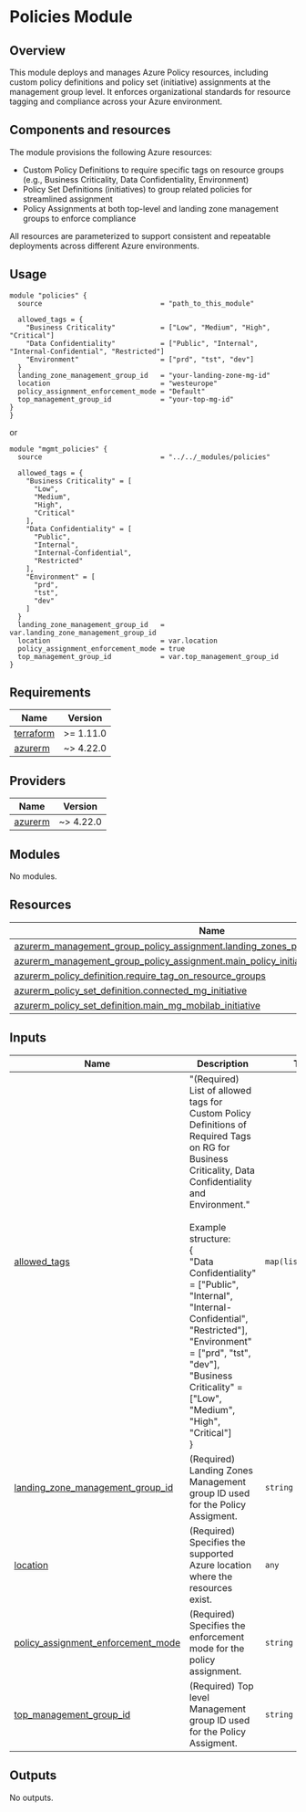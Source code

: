 # Policies Module

## Overview

This module deploys and manages Azure Policy resources, including custom policy definitions and policy set (initiative) assignments at the management group level. It enforces organizational standards for resource tagging and compliance across your Azure environment.

## Components and resources

The module provisions the following Azure resources:
* Custom Policy Definitions to require specific tags on resource groups (e.g., Business Criticality, Data Confidentiality, Environment)
* Policy Set Definitions (initiatives) to group related policies for streamlined assignment
* Policy Assignments at both top-level and landing zone management groups to enforce compliance

All resources are parameterized to support consistent and repeatable deployments across different Azure environments.

## Usage

```hcl
module "policies" {
  source                             = "path_to_this_module"

  allowed_tags = {
    "Business Criticality"           = ["Low", "Medium", "High", "Critical"]
    "Data Confidentiality"           = ["Public", "Internal", "Internal-Confidential", "Restricted"]
    "Environment"                    = ["prd", "tst", "dev"]
  }
  landing_zone_management_group_id   = "your-landing-zone-mg-id"
  location                           = "westeurope"
  policy_assignment_enforcement_mode = "Default"
  top_management_group_id            = "your-top-mg-id"
}
}
```

or

```hcl
module "mgmt_policies" {
  source                             = "../../_modules/policies"

  allowed_tags = {
    "Business Criticality" = [
      "Low",
      "Medium",
      "High",
      "Critical"
    ],
    "Data Confidentiality" = [
      "Public",
      "Internal",
      "Internal-Confidential",
      "Restricted"
    ],
    "Environment" = [
      "prd",
      "tst",
      "dev"
    ]
  }
  landing_zone_management_group_id   = var.landing_zone_management_group_id
  location                           = var.location
  policy_assignment_enforcement_mode = true
  top_management_group_id            = var.top_management_group_id
}
```

<!-- BEGIN_TF_DOCS -->
## Requirements

| Name | Version |
|------|---------|
| <a name="requirement_terraform"></a> [terraform](#requirement\_terraform) | >= 1.11.0 |
| <a name="requirement_azurerm"></a> [azurerm](#requirement\_azurerm) | ~> 4.22.0 |

## Providers

| Name | Version |
|------|---------|
| <a name="provider_azurerm"></a> [azurerm](#provider\_azurerm) | ~> 4.22.0 |

## Modules

No modules.

## Resources

| Name | Type |
|------|------|
| [azurerm_management_group_policy_assignment.landing_zones_policy_initiative_assignment](https://registry.terraform.io/providers/hashicorp/azurerm/latest/docs/resources/management_group_policy_assignment) | resource |
| [azurerm_management_group_policy_assignment.main_policy_initiative_assignment](https://registry.terraform.io/providers/hashicorp/azurerm/latest/docs/resources/management_group_policy_assignment) | resource |
| [azurerm_policy_definition.require_tag_on_resource_groups](https://registry.terraform.io/providers/hashicorp/azurerm/latest/docs/resources/policy_definition) | resource |
| [azurerm_policy_set_definition.connected_mg_initiative](https://registry.terraform.io/providers/hashicorp/azurerm/latest/docs/resources/policy_set_definition) | resource |
| [azurerm_policy_set_definition.main_mg_mobilab_initiative](https://registry.terraform.io/providers/hashicorp/azurerm/latest/docs/resources/policy_set_definition) | resource |

## Inputs

| Name | Description | Type | Default | Required |
|------|-------------|------|---------|:--------:|
| <a name="input_allowed_tags"></a> [allowed\_tags](#input\_allowed\_tags) | "(Required) List of allowed tags for Custom Policy Definitions of Required Tags on RG for Business Criticality, Data Confidentiality and Environment."<br/><br/>  Example structure:<br/>  {<br/>    "Data Confidentiality" = ["Public", "Internal", "Internal-Confidential", "Restricted"],<br/>    "Environment"          = ["prd", "tst", "dev"],<br/>    "Business Criticality" = ["Low", "Medium", "High", "Critical"]<br/>  } | `map(list(string))` | n/a | yes |
| <a name="input_landing_zone_management_group_id"></a> [landing\_zone\_management\_group\_id](#input\_landing\_zone\_management\_group\_id) | (Required) Landing Zones Management group ID used for the Policy Assigment. | `string` | n/a | yes |
| <a name="input_location"></a> [location](#input\_location) | (Required) Specifies the supported Azure location where the resources exist. | `any` | n/a | yes |
| <a name="input_policy_assignment_enforcement_mode"></a> [policy\_assignment\_enforcement\_mode](#input\_policy\_assignment\_enforcement\_mode) | (Required) Specifies the enforcement mode for the policy assignment. | `string` | n/a | yes |
| <a name="input_top_management_group_id"></a> [top\_management\_group\_id](#input\_top\_management\_group\_id) | (Required) Top level Management group ID used for the Policy Assigment. | `string` | n/a | yes |

## Outputs

No outputs.
<!-- END_TF_DOCS -->